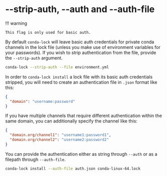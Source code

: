 # --strip-auth, --auth and --auth-file

!!! warning

    This flag is only used for basic auth.

By default `conda-lock` will leave basic auth credentials for private conda channels in the lock file (unless you make use of environment variables for your passwords).
If you wish to strip authentication from the file, provide the `--strip-auth` argument.

```bash
conda-lock --strip-auth --file environment.yml
```

In order to `conda-lock install` a lock file with its basic auth credentials stripped, you will need to create an authentication file in `.json` format like this:

```json
{
  "domain": "username:password"
}
```

If you have multiple channels that require different authentication within the same domain, you can additionally specify the channel like this:

```json
{
  "domain.org/channel1": "username1:password1",
  "domain.org/channel2": "username2:password2"
}
```

You can provide the authentication either as string through `--auth` or as a filepath through `--auth-file`.

```bash
conda-lock install --auth-file auth.json conda-linux-64.lock
```
